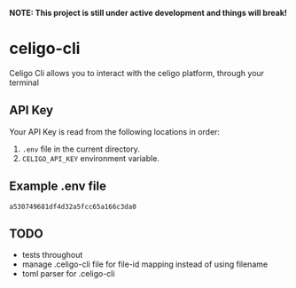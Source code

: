**NOTE: This project is still under active development and things will break!**

# celigo-cli
Celigo Cli allows you to interact with the celigo platform, through your terminal

## API Key
Your API Key is read from the following locations in order:
1. `.env` file in the current directory.
2. `CELIGO_API_KEY` environment variable.


## Example .env file
```text
a530749681df4d32a5fcc65a166c3da0
```

## TODO
- tests throughout
- manage .celigo-cli file for file-id mapping instead of using filename
- toml parser for .celigo-cli
